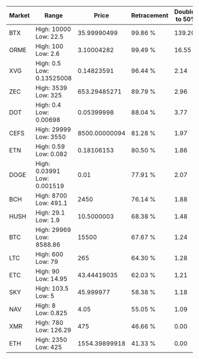| Market | Range | Price| Retracement | Doubles to 50% |
| --- | --- | --- | --- | --- |
| BTX | High: 10000<br />Low: 22.5 | 35.99990499 | 99.86 % | 139.20 |
| ORME | High: 100<br />Low: 2.6 | 3.10004282 | 99.49 % | 16.55 |
| XVG | High: 0.5<br />Low: 0.13525008 | 0.14823591 | 96.44 % | 2.14 |
| ZEC | High: 3539<br />Low: 325 | 653.29485271 | 89.79 % | 2.96 |
| DOT | High: 0.4<br />Low: 0.00698 | 0.05399998 | 88.04 % | 3.77 |
| CEFS | High: 29999<br />Low: 3550 | 8500.00000094 | 81.28 % | 1.97 |
| ETN | High: 0.59<br />Low: 0.082 | 0.18106153 | 80.50 % | 1.86 |
| DOGE | High: 0.03991<br />Low: 0.001519 | 0.01 | 77.91 % | 2.07 |
| BCH | High: 8700<br />Low: 491.1 | 2450 | 76.14 % | 1.88 |
| HUSH | High: 29.1<br />Low: 1.9 | 10.5000003 | 68.38 % | 1.48 |
| BTC | High: 29969<br />Low: 8588.86 | 15500 | 67.67 % | 1.24 |
| LTC | High: 600<br />Low: 79 | 265 | 64.30 % | 1.28 |
| ETC | High: 90<br />Low: 14.95 | 43.44419035 | 62.03 % | 1.21 |
| SKY | High: 103.5<br />Low: 5 | 45.999977 | 58.38 % | 1.18 |
| NAV | High: 8<br />Low: 0.825 | 4.05 | 55.05 % | 1.09 |
| XMR | High: 780<br />Low: 126.29 | 475 | 46.66 % | 0.00 |
| ETH | High: 2350<br />Low: 425 | 1554.39899918 | 41.33 % | 0.00 |
